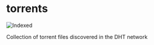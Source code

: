 torrents 
========
![Indexed](https://img.shields.io/badge/indexed-177160-blue)

Collection of torrent files discovered in the DHT network
